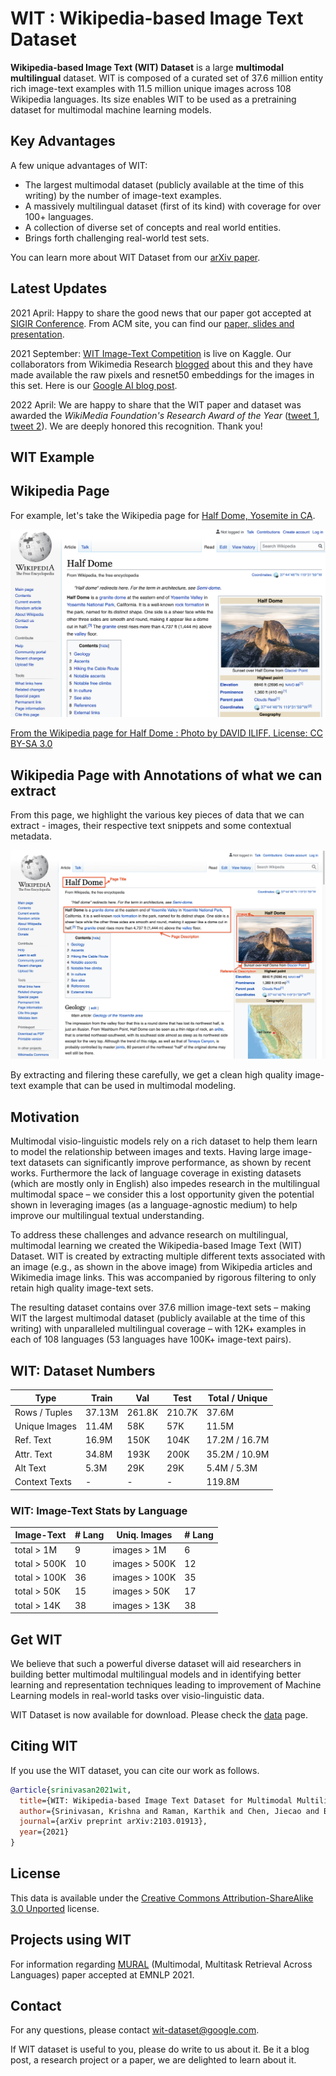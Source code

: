 # WIT : Wikipedia-based Image Text Dataset

**Wikipedia-based Image Text (WIT) Dataset** is a large **multimodal
multilingual** dataset. WIT is composed of a curated set of 37.6 million entity
rich image-text examples with 11.5 million unique images across 108 Wikipedia
languages. Its size enables WIT to be used as a pretraining dataset for
multimodal machine learning models.

## Key Advantages

A few unique advantages of WIT:

-   The largest multimodal dataset (publicly available at the time of this writing) by the number of
    image-text examples.
-   A massively multilingual dataset (first of its kind) with coverage for over 100+
    languages.
-   A collection of diverse set of concepts and real world entities.
-   Brings forth challenging real-world test sets.

You can learn more about WIT Dataset from our
[arXiv paper](https://arxiv.org/abs/2103.01913).

## Latest Updates

2021 April: Happy to share the good news that our paper got accepted at [SIGIR Conference](https://sigir.org/sigir2021/call-for-resource-papers/). From ACM site, you can find our [paper, slides and presentation](https://dl.acm.org/doi/abs/10.1145/3404835.3463257).

2021 September: [WIT Image-Text Competition](https://www.kaggle.com/c/wikipedia-image-caption/overview) is live on Kaggle. Our collaborators from Wikimedia Research [blogged](https://techblog.wikimedia.org/2021/09/09/the-wikipedia-image-caption-matching-challenge-and-a-huge-release-of-image-data-for-research/) about this and they have made available the raw pixels and resnet50 embeddings for the images in this set. Here is our [Google AI blog post](https://ai.googleblog.com/2021/09/announcing-wit-wikipedia-based-image.html).

2022 April: We are happy to share that the WIT paper and dataset was awarded the *WikiMedia Foundation's Research Award of the Year* ([tweet 1](https://twitter.com/WikiResearch/status/1518640500000972800), [tweet 2](https://twitter.com/wikiworkshop/status/1518639913813565441)). We are deeply honored this recognition. Thank you!


## WIT Example

## Wikipedia Page

For example, let's take the Wikipedia page for
[Half Dome, Yosemite in CA](https://en.wikipedia.org/wiki/Half_Dome).

![WIT Wikipedia Half Dome Image](images/wit_half_dome_wiki.png)

[From the Wikipedia page for Half Dome : Photo by DAVID ILIFF. License: CC BY-SA 3.0](https://en.wikipedia.org/wiki/Half_Dome#/media/File:Half_Dome_from_Glacier_Point,_Yosemite_NP_-_Diliff.jpg)

## Wikipedia Page with Annotations of what we can extract

From this page, we highlight the various key pieces of data that we can
extract - images, their respective text snippets and some contextual metadata.

![WIT Half Dome Page with Annotations](images/wit_take2_half_dome_with_annotations.png)

By extracting and filering these carefully, we get a clean high quality
image-text example that can be used in multimodal modeling.

<!-- ![WIT Half Dome Data](images/wit_half_dome_wiki_and_wit.png) -->

## Motivation

Multimodal visio-linguistic models rely on a rich dataset to help them learn to
model the relationship between images and texts. Having large image-text
datasets can significantly improve performance, as shown by recent works.
Furthermore the lack of language coverage in existing datasets (which are mostly
only in English) also impedes research in the multilingual multimodal space – we
consider this a lost opportunity given the potential shown in leveraging images
(as a language-agnostic medium) to help improve our multilingual textual
understanding.

To address these challenges and advance research on multilingual, multimodal
learning we created the Wikipedia-based Image Text (WIT) Dataset. WIT is created
by extracting multiple different texts associated with an image (e.g., as shown
in the above image) from Wikipedia articles and Wikimedia image links. This was
accompanied by rigorous filtering to only retain high quality image-text sets.

The resulting dataset contains over 37.6 million image-text sets – making WIT
the largest multimodal dataset (publicly available at the time of this writing) 
with unparalleled multilingual coverage – with 12K+ examples in each of 
108 languages (53 languages have 100K+ image-text pairs).

## WIT: Dataset Numbers

Type          | Train  | Val    | Test   | Total / Unique
------------- | ------ | ------ | ------ | --------------
Rows / Tuples | 37.13M | 261.8K | 210.7K | 37.6M
Unique Images | 11.4M  | 58K    | 57K    | 11.5M
Ref. Text     | 16.9M  | 150K   | 104K   | 17.2M / 16.7M
Attr. Text    | 34.8M  | 193K   | 200K   | 35.2M / 10.9M
Alt Text      | 5.3M   | 29K    | 29K    | 5.4M / 5.3M
Context Texts | -      | -      | -      | 119.8M

### WIT: Image-Text Stats by Language

Image-Text   | # Lang | Uniq. Images  | # Lang
------------ | ------ | ------------- | ------
total > 1M   | 9      | images > 1M   | 6
total > 500K | 10     | images > 500K | 12
total > 100K | 36     | images > 100K | 35
total > 50K  | 15     | images > 50K  | 17
total > 14K  | 38     | images > 13K  | 38

## Get WIT

We believe that such a powerful diverse dataset will aid researchers in building
better multimodal multilingual models and in identifying better learning and
representation techniques leading to improvement of Machine Learning models in
real-world tasks over visio-linguistic data.

WIT Dataset is now available for download. Please check the [data](DATA.md) page.

## Citing WIT

If you use the WIT dataset, you can cite our work as follows.

```bibtex
@article{srinivasan2021wit,
  title={WIT: Wikipedia-based Image Text Dataset for Multimodal Multilingual Machine Learning},
  author={Srinivasan, Krishna and Raman, Karthik and Chen, Jiecao and Bendersky, Michael and Najork, Marc},
  journal={arXiv preprint arXiv:2103.01913},
  year={2021}
}
```

## License

This data is available under the [Creative Commons Attribution-ShareAlike 3.0 Unported](LICENSE) license.

## Projects using WIT

For information regarding [MURAL](https://github.com/google-research-datasets/wit/tree/main/mural) (Multimodal, Multitask Retrieval Across Languages) paper accepted at EMNLP 2021.

## Contact

For any questions, please contact wit-dataset@google.com.

If WIT dataset is useful to you, please do write to us about it. Be it a blog post, a research project or a paper, we are delighted to learn about it.
